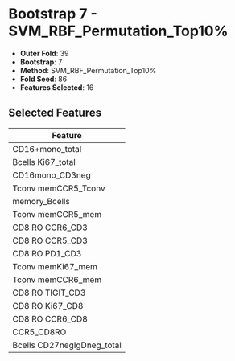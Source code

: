 # Bootstrap 7 - SVM_RBF_Permutation_Top10%

- **Outer Fold**: 39
- **Bootstrap**: 7
- **Method**: SVM_RBF_Permutation_Top10%
- **Fold Seed**: 86
- **Features Selected**: 16

## Selected Features

| Feature |
|---------|
| CD16+mono_total |
| Bcells Ki67_total |
| CD16mono_CD3neg |
| Tconv memCCR5_Tconv |
| memory_Bcells |
| Tconv memCCR5_mem |
| CD8 RO CCR6_CD3 |
| CD8 RO CCR5_CD3 |
| CD8 RO PD1_CD3 |
| Tconv memKi67_mem |
| Tconv memCCR6_mem |
| CD8 RO TIGIT_CD3 |
| CD8 RO Ki67_CD8 |
| CD8 RO CCR6_CD8 |
| CCR5_CD8RO |
| Bcells CD27negIgDneg_total |
